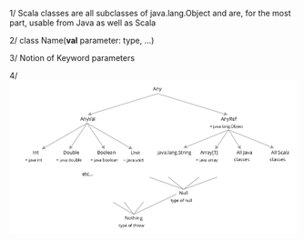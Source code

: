 1/ Scala classes are all subclasses of java.lang.Object and are, for
the most part, usable from Java as well as Scala

2/ class Name(**val** parameter: type, ...)

3/ Notion of Keyword parameters

4/ 
![Type hierarchy](../../../resources/pictures/type_hierarchy.png)


